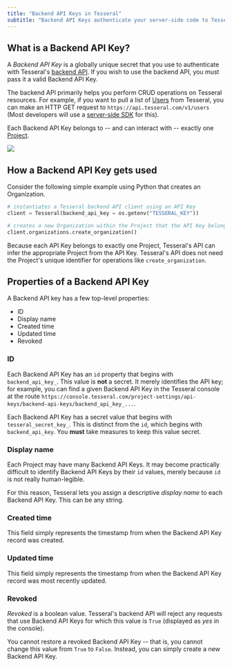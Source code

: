 ```yaml
---
title: "Backend API Keys in Tesseral"
subtitle: "Backend API Keys authenticate your server-side code to Tesseral's backend API"
---
```


## What is a Backend API Key?

A *Backend API Key* is a globally unique secret that you use to authenticate with Tesseral's [backend API](/docs/backend-api-reference/). If you wish to use the backend API, you must pass it a valid Backend API Key.  

The backend API primarily helps you perform CRUD operations on Tesseral resources. For example, if you want to pull a list of [Users](/docs/concepts/users) from Tesseral, you can make an HTTP GET request to `https://api.tesseral.com/v1/users` (Most developers will use a [server-side SDK](/docs/sdks/serverside-sdks) for this).

Each Backend API Key belongs to -- and can interact with -- exactly one [Project](/docs/concepts/projects). 

<Frame caption="Backend API Keys always belong to Projects" >
    <img src = "/assets/concepts/hierarchy-project-api-key.png">
    </img>
</Frame>


## How a Backend API Key gets used

Consider the following simple example using Python that creates an Organization. 

```python
# instantiates a Tesseral backend API client using an API Key
client = Tesseral(backend_api_key = os.getenv("TESSERAL_KEY"))

# creates a new Organization within the Project that the API Key belongs to
client.organizations.create_organization()
```

<Note>Because each API Key belongs to exactly one Project, Tesseral's API can infer the appropriate Project from the API Key. Tesseral's API does not need the Project's unique identifier for operations like `create_organization`.</Note>


## Properties of a Backend API Key

A Backend API key has a few top-level properties:
* ID
* Display name
* Created time
* Updated time
* Revoked

### ID

Each Backend API Key has an `id` property that begins with `backend_api_key_`. This value is **not** a secret. It merely identifies the API key; for example, you can find a given Backend API Key in the Tesseral console at the route `https://console.tesseral.com/project-settings/api-keys/backend-api-keys/backend_api_key_...`.

<Warning> Each Backend API Key has a secret value that begins with `tesseral_secret_key_`. This is distinct from the `id`, which begins with `backend_api_key`. You **must** take measures to keep this value secret.</Warning>

### Display name

Each Project may have many Backend API Keys. It may become practically difficult to identify Backend API Keys by their `id` values, merely because `id` is not really human-legible. 

For this reason, Tesseral lets you assign a descriptive *display name* to each Backend API Key. This can be any string. 

### Created time

This field simply represents the timestamp from when the Backend API Key record was created.

### Updated time

This field simply represents the timestamp from when the Backend API Key record was most recently updated.

### Revoked

*Revoked* is a boolean value. Tesseral's backend API will reject any requests that use Backend API Keys for which this value is `True` (displayed as *yes* in the console). 

You cannot restore a revoked Backend API Key -- that is, you cannot change this value from `True` to `False`. Instead, you can simply create a new Backend API Key. 
